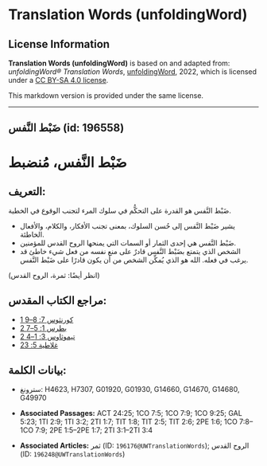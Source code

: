 # Translation Words (unfoldingWord)

## License Information

**Translation Words (unfoldingWord)** is based on and adapted from: _unfoldingWord® Translation Words_, [unfoldingWord](https://unfoldingword.org/utw), 2022, which is licensed under a [CC BY-SA 4.0 license](https://creativecommons.org/licenses/by-sa/4.0/legalcode.en).

This markdown version is provided under the same license.



--------------------------------

## ضَبْط النَّفس (id: 196558)

ضَبْط النَّفس، مُنضبط
=====================

التعريف:
--------

ضَبْط النَّفس هو القدرة على التحكُّم في سلوك المرء لتجنب الوقوع في الخطية.

* يشير ضَبْط النَّفس إلى حُسن السلوك، بمعنى تجنب الأفكار، والكلام، والأفعال الخاطئة.
* ضَبْط النَّفس هي إحدى الثمار أو السمات التي يمنحها الروح القدس للمؤمنين.
* الشخص الذي يتمتع بضَبْط النَّفس قادرٌ على منع نفسه من فعل شيء خاطئ قد يرغب في فعله. الله هو الذي يُمكِّن الشخص من أن يكون قادرًا على ضَبْط النَّفس.

(انظر أيضًا: ثمرة، الروح القدس)

مراجع الكتاب المقدس:
--------------------

* [1 كورنثوس 7: 8–9](https://ref.ly/1Cor7:8-1Cor7:9)
* [2 بطرس 1: 5–7](https://ref.ly/2Pet1:5-2Pet1:7)
* [2 تيموثاوس 3: 1–4](https://ref.ly/2Tim3:1-2Tim3:4)
* [غلاطية 5: 23](https://ref.ly/Gal5:23)

بيانات الكلمة:
--------------

* سترونغ: H4623, H7307, G01920, G01930, G14660, G14670, G14680, G49970

* **Associated Passages:** ACT 24:25; 1CO 7:5; 1CO 7:9; 1CO 9:25; GAL 5:23; 1TI 2:9; 1TI 3:2; 2TI 1:7; TIT 1:8; TIT 2:5; TIT 2:6; 2PE 1:6; 1CO 7:8–1CO 7:9; 2PE 1:5–2PE 1:7; 2TI 3:1–2TI 3:4
* **Associated Articles:** ثمر (ID: `196176@UWTranslationWords`); الروح القدس (ID: `196248@UWTranslationWords`)

